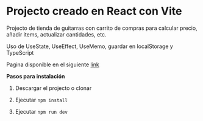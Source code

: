 # Projecto creado en React con Vite

Projecto de tienda de guitarras con carrito de compras para calcular precio, añadir items, actualizar cantidades, etc.

Uso de UseState, UseEffect, UseMemo, guardar en localStorage y TypeScript

Pagina disponible en el siguiente [link](https://66aa6d32edad7d0efd5272d4--effortless-kangaroo-38ff94.netlify.app/)

**Pasos para instalación**

1. Descargar el projecto o clonar

2. Ejecutar `npm install`

3. Ejecutar `npm run dev`